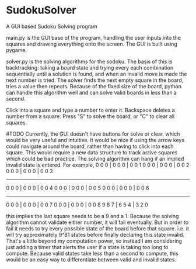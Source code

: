 # SudokuSolver
A GUI based Sudoku Solving program

main.py is the GUI base of the program, handling the user inputs into the squares and drawing everything onto the screen. The GUI is built using pygame.

solver.py is the solving algorithms for the sodoku. The basis of this is backtracking: taking a board state and trying every each combination sequentially until a solution is found, and when an invalid move is made the next number is tried. The solver finds the next empty square in the board, tries a value then repeats. Because of the fixed size of the board, python can handle this algorithm well and can solve valid boards in less than a second.

Click into a square and type a number to enter it. Backspace deletes a number from a square. Press "S" to solve the board, or "C" to clear all squares.

#TODO
Currently, the GUI doesn't have buttons for solve or clear, which would be very useful and intuitive.
It would be nice if using the arrow keys could navigate around the board, rather than having to click into each square. This would require a new data structure to track active squares which could be bad practice.
The solving algorithm can hang if an implied invalid state is entered. For example, 
0 0 0  | 0 0 0  | 0 0 1
0 0 0  | 0 0 0  | 0 0 2
0 0 0  | 0 0 0  | 0 0 3
- - - - - - - - - - - - - 
0 0 0  | 0 0 0  | 0 0 4
0 0 0  | 0 0 0  | 0 0 5
0 0 0  | 0 0 0  | 0 0 6
- - - - - - - - - - - - - 
0 0 0  | 0 0 0  | 0 0 7
0 0 0  | 0 0 0  | 0 0 8
9 8 7  | 6 5 4  | 3 2 0

this implies the last square needs to be a 9 and a 1. Because the solving algorithm cannot validate either number, it will fail eventually. But in order to fail it needs to try every possible state of the board before that square. i.e. it will try approximately 9^81 states before finally declaring this state invalid. That's a little beyond my computation power, so instead I am considering just adding a timer that alerts the user if a state is taking too long to compute. Because valid states take less than a second to compute, this would be an easy way to differentiate between valid and invalid states.